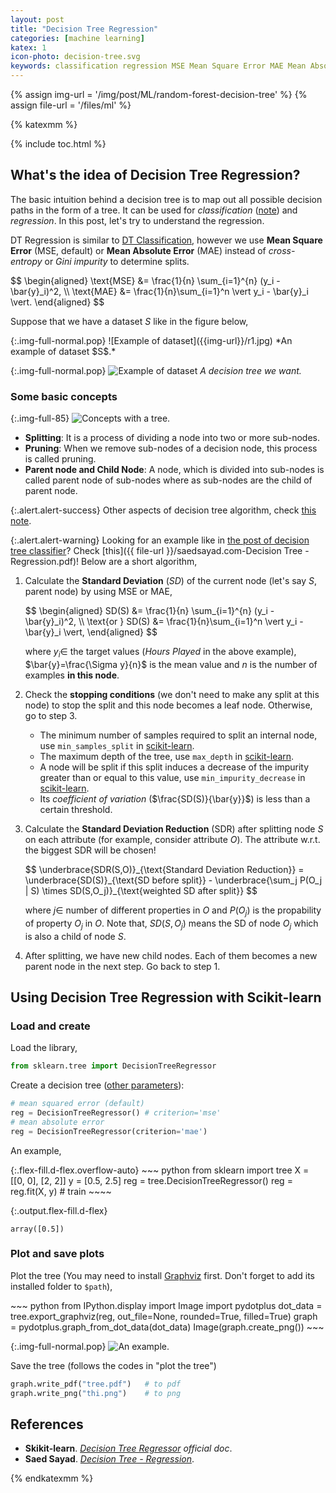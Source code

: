 ```yaml
---
layout: post
title: "Decision Tree Regression"
categories: [machine learning]
katex: 1
icon-photo: decision-tree.svg
keywords: classification regression MSE Mean Square Error MAE Mean Absolute Error stopping conditions Standard Deviation Reduction SDR Graphviz example Saed Sayad
---
```


{% assign img-url = '/img/post/ML/random-forest-decision-tree' %}
{% assign file-url = '/files/ml' %}

{% katexmm %}

{% include toc.html %}

## What's the idea of Decision Tree Regression?

The basic intuition behind a decision tree is to map out all possible decision paths in the form of a tree. It can be used for *classification* ([note](/decision-tree-classifier)) and *regression*. In this post, let's try to understand the regression.

DT Regression is similar to [DT Classification](/decision-tree-classifier), however we use **Mean Square Error** (MSE, default) or **Mean Absolute Error** (MAE) instead of *cross-entropy* or *Gini impurity* to determine splits.

<p class="p-mark">
$$
\begin{aligned}
\text{MSE} &= \frac{1}{n} \sum_{i=1}^{n} (y_i - \bar{y}_i)^2, \\
\text{MAE} &= \frac{1}{n}\sum_{i=1}^n \vert y_i - \bar{y}_i \vert.
\end{aligned}
$$
</p>

Suppose that we have a dataset $S$ like in the figure below,

<div class="columns-2" markdown="1">
{:.img-full-normal.pop}
![Example of dataset]({{img-url}}/r1.jpg)
*An example of dataset $S$.*

{:.img-full-normal.pop}
![Example of dataset]({{img-url}}/r2.jpg)
*A decision tree we want.*
</div>

### Some basic concepts

{:.img-full-85}
![Concepts with a tree.]({{img-url}}/r3.jpg)

- **Splitting**: It is a process of dividing a node into two or more sub-nodes.
- **Pruning**: When we remove sub-nodes of a decision node, this process is called pruning.
- **Parent node and Child Node**: A node, which is divided into sub-nodes is called parent node of sub-nodes where as sub-nodes are the child of parent node.

{:.alert.alert-success}
Other aspects of decision tree algorithm, check [this note](/decision-tree-classifier).

{:.alert.alert-warning}
Looking for an example like in [the post of decision tree classifier](/decision-tree-classifier)? Check [this]({{ file-url }}/saedsayad.com-Decision Tree - Regression.pdf)! Below are a short algorithm,

1. Calculate the **Standard Deviation** ($SD$) of the current node (let's say $S$, parent node) by using MSE or MAE,

    <p class="p-mark">
    $$
    \begin{aligned}
    SD(S) &= \frac{1}{n} \sum_{i=1}^{n} (y_i - \bar{y}_i)^2, \\
    \text{or  } SD(S) &= \frac{1}{n}\sum_{i=1}^n \vert y_i - \bar{y}_i \vert,
    \end{aligned}
    $$
    </p>
    
    where $y_i\in$ the target values (*Hours Played* in the above example), $\bar{y}=\frac{\Sigma y}{n}$ is the mean value and $n$ is the number of examples **in this node**.

2. Check the **stopping conditions** (we don't need to make any split at this node) to stop the split and this node becomes a leaf node. Otherwise, go to step 3.

    - The minimum number of samples required to split an internal node, use `min_samples_split` in [scikit-learn](https://scikit-learn.org/stable/modules/generated/sklearn.tree.DecisionTreeRegressor.html#sklearn.tree.DecisionTreeRegressor).
    - The maximum depth of the tree, use `max_depth` in [scikit-learn](https://scikit-learn.org/stable/modules/generated/sklearn.tree.DecisionTreeRegressor.html#sklearn.tree.DecisionTreeRegressor).
    - A node will be split if this split induces a decrease of the impurity greater than or equal to this value, use `min_impurity_decrease` in [scikit-learn](https://scikit-learn.org/stable/modules/generated/sklearn.tree.DecisionTreeRegressor.html#sklearn.tree.DecisionTreeRegressor).
    - Its *coefficient of variation* ($\frac{SD(S)}{\bar{y}}$) is less than a certain threshold.

3. Calculate the **Standard Deviation Reduction** (SDR) after splitting node $S$ on each attribute (for example, consider attribute $O$). The attribute w.r.t. the biggest SDR will be chosen!

    <p class="p-mark">
    $$
    \underbrace{SDR(S,O)}_{\text{Standard Deviation Reduction}} 
    = \underbrace{SD(S)}_{\text{SD before split}}
    - \underbrace{\sum_j P(O_j | S) \times SD(S,O_j)}_{\text{weighted SD after split}}
    $$
    </p>

    where $j \in$ number of different properties in $O$ and $P(O_j)$ is the propability of property $O_j$ in $O$. Note that, $SD(S,O_j)$ means the SD of node $O_j$ which is also a child of node $S$.

4. After splitting, we have new child nodes. Each of them becomes a new parent node in the next step. Go back to step 1. 

## Using Decision Tree Regression with Scikit-learn

### Load and create

Load the library,

~~~ python
from sklearn.tree import DecisionTreeRegressor
~~~

Create a decision tree ([other parameters](https://scikit-learn.org/stable/modules/generated/sklearn.tree.DecisionTreeRegressor.html#sklearn.tree.DecisionTreeRegressor)):

~~~ python
# mean squared error (default)
reg = DecisionTreeRegressor() # criterion='mse'
# mean absolute error 
reg = DecisionTreeRegressor(criterion='mae')
~~~

An example,

<div class="d-md-flex" markdown="1">
{:.flex-fill.d-flex.overflow-auto}
~~~ python
from sklearn import tree
X = [[0, 0], [2, 2]]
y = [0.5, 2.5]
reg = tree.DecisionTreeRegressor()
reg = reg.fit(X, y) # train
~~~~

{:.output.flex-fill.d-flex}
~~~
array([0.5])
~~~
</div>

### Plot and save plots

Plot the tree (You may need to install [Graphviz](https://www.graphviz.org/) first. Don't forget to add its installed folder to `$path`),

<div class="columns-2" markdown="1">
~~~ python
from IPython.display import Image
import pydotplus
dot_data = tree.export_graphviz(reg, out_file=None, 
                                rounded=True, 
                                filled=True)
graph = pydotplus.graph_from_dot_data(dot_data)
Image(graph.create_png())
~~~

{:.img-full-normal.pop}
![An example.]({{img-url}}/r4.png)
</div>

Save the tree (follows the codes in "plot the tree")

~~~ python
graph.write_pdf("tree.pdf")   # to pdf
graph.write_png("thi.png")    # to png
~~~


## References

- **Skikit-learn**. *[Decision Tree Regressor](https://scikit-learn.org/stable/modules/generated/sklearn.tree.DecisionTreeRegressor.html#sklearn.tree.DecisionTreeRegressor) official doc*.
- **Saed Sayad**. *[Decision Tree - Regression](http://saedsayad.com/decision_tree_reg.htm)*.

{% endkatexmm %}